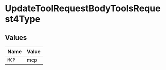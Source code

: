 # UpdateToolRequestBodyToolsRequest4Type


## Values

| Name  | Value |
| ----- | ----- |
| `MCP` | mcp   |